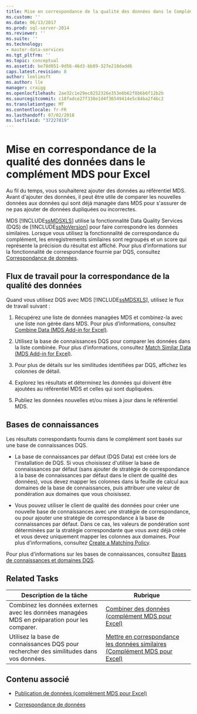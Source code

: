 ```yaml
---
title: Mise en correspondance de la qualité des données dans le Complément MDS pour Excel | Microsoft Docs
ms.custom: ''
ms.date: 06/13/2017
ms.prod: sql-server-2014
ms.reviewer: ''
ms.suite: ''
ms.technology:
- master-data-services
ms.tgt_pltfrm: ''
ms.topic: conceptual
ms.assetid: be78d051-0d56-46d3-bb89-327e218dadd6
caps.latest.revision: 8
author: leolimsft
ms.author: lle
manager: craigg
ms.openlocfilehash: 2ae32c1e29ec8252326e353e6b62f8b6b6f12b2b
ms.sourcegitcommit: c18fadce27f330e1d4f36549414e5c84ba2f46c2
ms.translationtype: MT
ms.contentlocale: fr-FR
ms.lasthandoff: 07/02/2018
ms.locfileid: "37227819"
---
```

# <a name="data-quality-matching-in-the-mds-add-in-for-excel"></a>Mise en correspondance de la qualité des données dans le complément MDS pour Excel
  Au fil du temps, vous souhaiterez ajouter des données au référentiel MDS. Avant d'ajouter des données, il peut être utile de comparer les nouvelles données aux données qui sont déjà managée dans MDS pour s'assurer de ne pas ajouter de données dupliquées ou incorrectes.  
  
 MDS [!INCLUDE[ssMDSXLS](../../includes/ssmdsxls-md.md)] utilise la fonctionnalité Data Quality Services (DQS) de [!INCLUDE[ssNoVersion](../../includes/ssnoversion-md.md)] pour faire correspondre les données similaires. Lorsque vous utilisez la fonctionnalité de correspondance du complément, les enregistrements similaires sont regroupés et un score qui représente la précision du résultat est affiché. Pour plus d’informations sur la fonctionnalité de correspondance fournie par DQS, consultez [Correspondance de données](../../data-quality-services/data-matching.md).  
  
## <a name="workflow-for-data-quality-matching"></a>Flux de travail pour la correspondance de la qualité des données  
 Quand vous utilisez DQS avec MDS [!INCLUDE[ssMDSXLS](../../includes/ssmdsxls-md.md)], utilisez le flux de travail suivant :  
  
1.  Récupérez une liste de données managées MDS et combinez-la avec une liste non gérée dans MDS. Pour plus d’informations, consultez [Combine Data &#40;MDS Add-in for Excel&#41;](combine-data-mds-add-in-for-excel.md).  
  
2.  Utilisez la base de connaissances DQS pour comparer les données dans la liste combinée. Pour plus d’informations, consultez [Match Similar Data &#40;MDS Add-in for Excel&#41;](match-similar-data-mds-add-in-for-excel.md).  
  
3.  Pour plus de détails sur les similitudes identifiées par DQS, affichez les colonnes de détail.  
  
4.  Explorez les résultats et déterminez les données qui doivent être ajoutées au référentiel MDS et celles qui sont dupliquées.  
  
5.  Publiez les données nouvelles et/ou mises à jour dans le référentiel MDS.  
  
## <a name="knowledge-bases"></a>Bases de connaissances  
 Les résultats correspondants fournis dans le complément sont basés sur une base de connaissances DQS.  
  
-   La base de connaissances par défaut (DQS Data) est créée lors de l'installation de DQS. Si vous choisissez d'utiliser la base de connaissances par défaut (sans ajouter de stratégie de correspondance à la base de connaissances par défaut dans le client de qualité des données), vous devez mapper les colonnes dans la feuille de calcul aux domaines de la base de connaissances, puis attribuer une valeur de pondération aux domaines que vous choisissez.  
  
-   Vous pouvez utiliser le client de qualité des données pour créer une nouvelle base de connaissances avec une stratégie de correspondance, ou pour ajouter une stratégie de correspondance à la base de connaissances par défaut. Dans ce cas, les valeurs de pondération sont déterminées par la stratégie correspondante que vous avez déjà créée et vous devez uniquement mapper les colonnes aux domaines. Pour plus d’informations, consultez [Create a Matching Policy](../../data-quality-services/create-a-matching-policy.md).  
  
 Pour plus d’informations sur les bases de connaissances, consultez [Bases de connaissances et domaines DQS](../../data-quality-services/dqs-knowledge-bases-and-domains.md).  
  
## <a name="related-tasks"></a>Related Tasks  
  
|Description de la tâche|Rubrique|  
|----------------------|-----------|  
|Combinez les données externes avec les données managées MDS en préparation pour les comparer.|[Combiner des données &#40;complément MDS pour Excel&#41;](combine-data-mds-add-in-for-excel.md)|  
|Utilisez la base de connaissances DQS pour rechercher des similitudes dans vos données.|[Mettre en correspondance les données similaires &#40;Complément MDS pour Excel&#41;](match-similar-data-mds-add-in-for-excel.md)|  
  
## <a name="related-content"></a>Contenu associé  
  
-   [Publication de données &#40;complément MDS pour Excel&#41;](overview-importing-data-from-excel-mds-add-in-for-excel.md)  
  
-   [Correspondance de données](../../data-quality-services/data-matching.md)  
  
  
